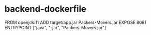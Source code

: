 # backend-dockerfile
FROM openjdk:11
ADD target/app.jar Packers-Movers.jar
EXPOSE 8081
ENTRYPOINT ["java", "-jar", "Packers-Movers.jar"]
